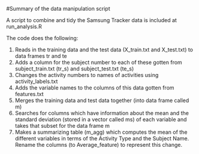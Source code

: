#Summary of the data manipulation script

A script to combine and tidy the Samsung Tracker data is included at run_analysis.R

The code does the following:

1. Reads in the training data and the test data (X_train.txt and X_test.txt) to data frames tr and te
2. Adds a column for the subject number to each of these gotten from subject_train.txt (tr_s) and subject_test.txt (te_s)
3. Changes the activity numbers to names of activities using activity_labels.txt
4. Adds the variable names to the columns of this data gotten from features.txt
5. Merges the training data and test data together (into data frame called m)
6. Searches for columns which have information about the mean and the standard deviation (stored in a vector called ms) of each variable and takes that subset for the data frame m
7. Makes a summarizing table (m_agg) which computes the mean of the different variables in terms of the Activity Type and the Subject Name. Rename the columns (to Average_feature) to represent this change.